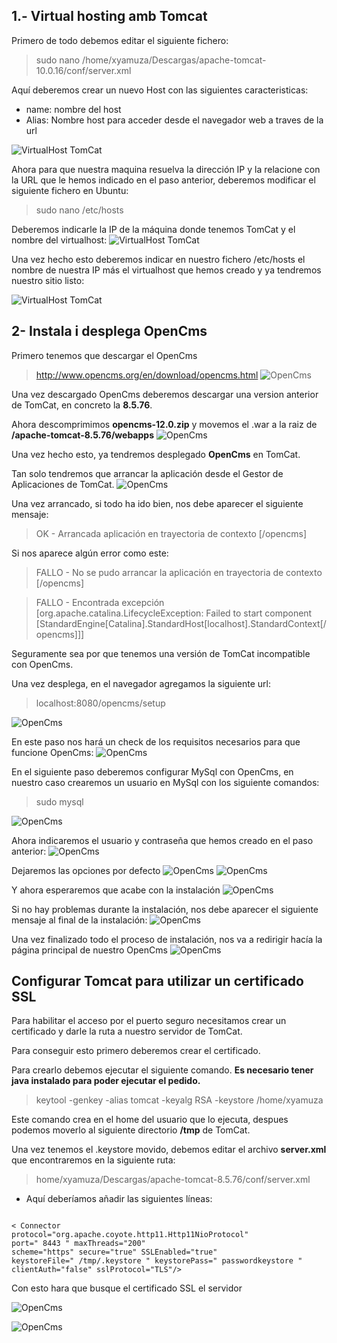 
## 1.- Virtual hosting amb Tomcat

Primero de todo debemos editar el siguiente fichero:
> sudo nano /home/xyamuza/Descargas/apache-tomcat-10.0.16/conf/server.xml

Aquí deberemos crear un nuevo Host con las siguientes caracteristicas:

- name: nombre del host 
- Alias: Nombre host para acceder desde el navegador web a traves de la url

![VirtualHost TomCat](img/P1.png)

Ahora para que nuestra maquina resuelva la dirección IP y la relacione con la URL que le hemos indicado en el paso anterior, deberemos modificar el siguiente fichero en Ubuntu:

> sudo nano /etc/hosts

Deberemos indicarle la IP de la máquina donde tenemos TomCat y el nombre del virtualhost:
![VirtualHost TomCat](img/hosts.png)

Una vez hecho esto deberemos indicar en nuestro fichero /etc/hosts el nombre de nuestra IP más el virtualhost que hemos creado y ya tendremos nuestro sitio listo:

![VirtualHost TomCat](img/P1.1.png)


## 2- Instala i desplega OpenCms

Primero tenemos que descargar el OpenCms
> http://www.opencms.org/en/download/opencms.html
![OpenCms ](img/2.1.png)

Una vez descargado OpenCms deberemos descargar una version anterior de TomCat, en concreto la **8.5.76**.

Ahora descomprimimos **opencms-12.0.zip** y movemos el .war a la raiz de **/apache-tomcat-8.5.76/webapps**
![OpenCms ](img/2.2.png)

Una vez hecho esto, ya tendremos desplegado **OpenCms** en TomCat.

Tan solo tendremos que arrancar la aplicación desde el Gestor de Aplicaciones de TomCat.
![OpenCms ](img/2.3.png)

Una vez arrancado, si todo ha ido bien, nos debe aparecer el siguiente mensaje:	

>OK - Arrancada aplicación en trayectoria de contexto [/opencms]

Si nos aparece algún error como este:

>FALLO - No se pudo arrancar la aplicación en trayectoria de contexto [/opencms]

>FALLO - Encontrada excepción [org.apache.catalina.LifecycleException: Failed to start component [StandardEngine[Catalina].StandardHost[localhost].StandardContext[/opencms]]]

Seguramente sea por que tenemos una versión de TomCat incompatible con OpenCms.


Una vez desplega, en el navegador agregamos la siguiente url:
>localhost:8080/opencms/setup

![OpenCms ](img/2.4.png)

En este paso nos hará un check de los requisitos necesarios para que funcione OpenCms:
![OpenCms ](img/2.5.png)

En el siguiente paso deberemos configurar MySql con OpenCms, en nuestro caso crearemos un usuario en MySql con los siguiente comandos:
> sudo mysql

![OpenCms ](img/2.6.png)

Ahora indicaremos el usuario y contraseña que hemos creado en el paso anterior:
![OpenCms ](img/2.7.png)

Dejaremos las opciones por defecto
![OpenCms ](img/2.8.png)
![OpenCms ](img/2.9.png)

Y ahora esperaremos que acabe con la instalación
![OpenCms ](img/2.2.1.png)

Si no hay problemas durante la instalación, nos debe aparecer el siguiente mensaje al final de la instalación:
![OpenCms ](img/2.2.2.png)

Una vez finalizado todo el proceso de instalación, nos va a redirigir hacía la página principal de nuestro OpenCms
![OpenCms ](img/2.2.4.png)


## Configurar Tomcat para utilizar un certificado SSL

Para habilitar el acceso por el puerto seguro necesitamos crear un certificado y darle la ruta a nuestro servidor de TomCat.

Para conseguir esto primero deberemos crear el certificado.

Para crearlo debemos ejecutar el siguiente comando. **Es necesario tener java instalado
para poder ejecutar el pedido.**

>keytool -genkey -alias tomcat -keyalg RSA -keystore /home/xyamuza

Este comando crea en el home del usuario que lo ejecuta,
despues podemos moverlo al siguiente directorio **/tmp** de TomCat.

Una vez tenemos el .keystore movido, debemos editar el archivo **server.xml** que encontraremos en la siguiente ruta:

>home/xyamuza/Descargas/apache-tomcat-8.5.76/conf/server.xml

- Aquí deberíamos añadir las siguientes líneas:

<code>
< Connector
protocol="org.apache.coyote.http11.Http11NioProtocol"
port="​ 8443​ " maxThreads="200"
scheme="https" secure="true" SSLEnabled="true"
keystoreFile="​ /tmp/.keystore​ " keystorePass="​ passwordkeystore​ "
clientAuth="false" sslProtocol="TLS"/>
</code>

Con esto hara que busque el certificado SSL el servidor

![OpenCms ](img/ssl-final.png)

![OpenCms ](img/ssl-final2.png)